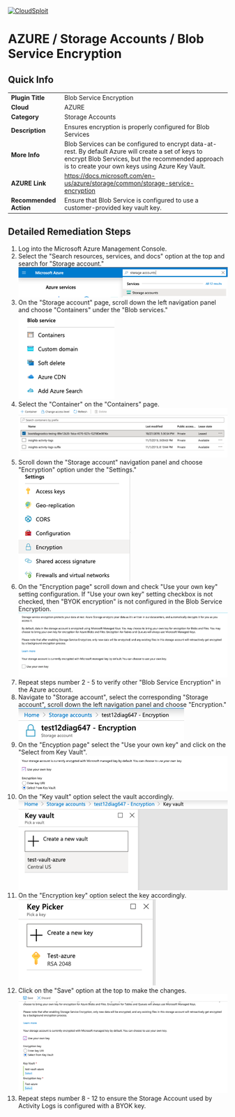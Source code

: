 [![CloudSploit](https://cloudsploit.com/img/logo-new-big-text-100.png "CloudSploit")](https://cloudsploit.com)

# AZURE / Storage Accounts / Blob Service Encryption

## Quick Info

| | |
|-|-|
| **Plugin Title** | Blob Service Encryption |
| **Cloud** | AZURE |
| **Category** | Storage Accounts |
| **Description** | Ensures encryption is properly configured for Blob Services |
| **More Info** | Blob Services can be configured to encrypt data-at-rest. By default Azure will create a set of keys to encrypt Blob Services, but the recommended approach is to create your own keys using Azure Key Vault. |
| **AZURE Link** | https://docs.microsoft.com/en-us/azure/storage/common/storage-service-encryption |
| **Recommended Action** | Ensure that Blob Service is configured to use a customer-provided key vault key. |

## Detailed Remediation Steps
1. Log into the Microsoft Azure Management Console.
2. Select the "Search resources, services, and docs" option at the top and search for "Storage account."</br> <img src="/resources/azure/storageaccounts/blob-service-encryption/step2.png"/>
3. On the "Storage account" page, scroll down the left navigation panel and choose "Containers" under the "Blob services." </br> <img src="/resources/azure/storageaccounts/blob-service-encryption/step3.png"/>
4. Select the "Container" on the "Containers" page.</br> <img src="/resources/azure/storageaccounts/blob-service-encryption/step4.png"/>
5. Scroll down the "Storage account" navigation panel and choose "Encryption" option under the "Settings."</br> <img src="/resources/azure/storageaccounts/blob-service-encryption/step5.png"/>
6. On the "Encryption page" scroll down and check "Use your own key" setting configuration. If "Use your own key" setting checkbox is not checked, then "BYOK encryption" is not configured in the Blob Service Encryption.</br> <img src="/resources/azure/storageaccounts/blob-service-encryption/step6.png"/>
7. Repeat steps number 2 - 5 to verify other "Blob Service Encryption" in the Azure account.</br>
8. Navigate to "Storage account", select the corresponding "Storage account", scroll down the left navigation panel and choose "Encryption."</br> <img src="/resources/azure/storageaccounts/blob-service-encryption/step8.png"/>
9. On the "Encyption page" select the "Use your own key" and click on the "Select from Key Vault".</br> <img src="/resources/azure/storageaccounts/blob-service-encryption/step9.png"/>
10. On the "Key vault" option select the vault accordingly.</br> <img src="/resources/azure/storageaccounts/blob-service-encryption/step10.png"/>
11. On the "Encryption key" option select the key accordingly.</br> <img src="/resources/azure/storageaccounts/blob-service-encryption/step11.png"/>
12. Click on the "Save" option at the top to make the changes.</br> <img src="/resources/azure/storageaccounts/blob-service-encryption/step12.png"/>
13. Repeat steps number 8 - 12 to ensure the Storage Account used by Activity Logs is configured with a BYOK key.</br>
